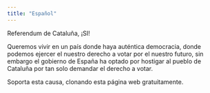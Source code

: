```yaml
---
title: "Español"
---
```


Referendum de Cataluña, ¡SI!

Queremos vivir en un país donde haya auténtica democracia, donde podemos ejercer el nuestro derecho a votar por el nuestro futuro, sin embargo el gobierno de España ha optado por hostigar al pueblo de Cataluña por tan solo demandar el derecho a votar.

Soporta esta causa, clonando esta página web gratuitamente.
